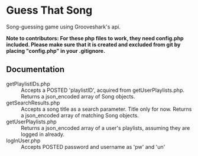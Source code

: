 Guess That Song
====================

Song-guessing game using Grooveshark's api.

**Note to contributors: For these php files to work, they need config.php included. Please make sure that it is created and excluded from git by placing "config.php" in your .gitignore.**

Documentation
----------------

<dl>
    <dt>getPlaylistIDs.php</dt>
    <dd>Accepts a POSTED 'playlistID', acquired from getUserPlaylists.php. Returns a json_encoded array of Song objects.</dd>
    <dt>getSearchResults.php</dt>
    <dd>Accepts a song title as a search parameter. Title only for now. Returns a json_encoded array of matching Song objects.</dd>
    <dt>getUserPlaylists.php</dt>
    <dd>Returns a json_encoded array of a user's playlists, assuming they are logged in already.</dd>
    <dt>logInUser.php</dt>
    <dd>Accepts POSTED password and username as 'pw' and 'un'</dd>
</dl>
